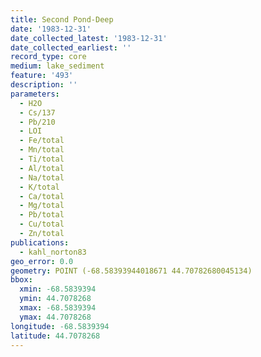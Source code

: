 ```yaml
---
title: Second Pond-Deep
date: '1983-12-31'
date_collected_latest: '1983-12-31'
date_collected_earliest: ''
record_type: core
medium: lake_sediment
feature: '493'
description: ''
parameters:
  - H2O
  - Cs/137
  - Pb/210
  - LOI
  - Fe/total
  - Mn/total
  - Ti/total
  - Al/total
  - Na/total
  - K/total
  - Ca/total
  - Mg/total
  - Pb/total
  - Cu/total
  - Zn/total
publications:
  - kahl_norton83
geo_error: 0.0
geometry: POINT (-68.58393944018671 44.70782680045134)
bbox:
  xmin: -68.5839394
  ymin: 44.7078268
  xmax: -68.5839394
  ymax: 44.7078268
longitude: -68.5839394
latitude: 44.7078268
---
```

